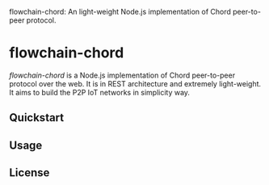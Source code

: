 flowchain-chord: An light-weight Node.js implementation of Chord peer-to-peer protocol. 

# flowchain-chord

*flowchain-chord* is a Node.js implementation of Chord peer-to-peer protocol over the web. It is in REST architecture and extremely light-weight. It aims to build the P2P IoT networks in simplicity way.

## Quickstart

## Usage

## License

